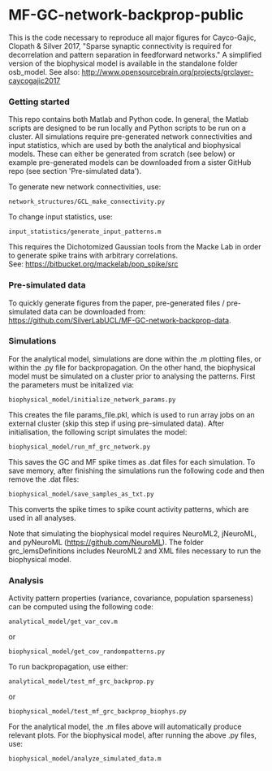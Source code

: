 # MF-GC-network-backprop-public

This is the code necessary to reproduce all major figures for Cayco-Gajic, Clopath & Silver 2017, "Sparse synaptic connectivity is required for decorrelation and pattern separation in feedforward networks." A simplified version of the biophysical model is available in the standalone folder osb_model. See also: http://www.opensourcebrain.org/projects/grclayer-caycogajic2017

### Getting started
This repo contains both Matlab and Python code. In general, the Matlab scripts are designed to be run locally and Python scripts to be run on a cluster. All simulations require pre-generated network connectivities and input statistics, which are used by both the analytical and biophysical models. These can either be generated from scratch (see below) or example pre-generated models can be downloaded from a sister GitHub repo (see section 'Pre-simulated data').

To generate new network connectivities, use:
```
network_structures/GCL_make_connectivity.py
```

To change input statistics, use:
```
input_statistics/generate_input_patterns.m
``` 
This requires the Dichotomized Gaussian tools from the Macke Lab in order to generate spike trains with arbitrary correlations. See: https://bitbucket.org/mackelab/pop_spike/src

### Pre-simulated data
To quickly generate figures from the paper, pre-generated files / pre-simulated data can be downloaded from: https://github.com/SilverLabUCL/MF-GC-network-backprop-data.

### Simulations
For the analytical model, simulations are done within the .m plotting files, or within the .py file for backpropagation. On the other hand, the biophysical model must be simulated on a cluster prior to analysing the patterns. First the parameters must be initalized via:
```
biophysical_model/initialize_network_params.py
```
This creates the file params_file.pkl, which is used to run array jobs on an external cluster (skip this step if using pre-simulated data). After initialisation, the following script simulates the model:
```
biophysical_model/run_mf_grc_network.py
```
This saves the GC and MF spike times as .dat files for each simulation. To save memory, after finishing the simulations run the following code and then remove the .dat files:
```
biophysical_model/save_samples_as_txt.py
```
This converts the spike times to spike count activity patterns, which are used in all analyses.

Note that simulating the biophysical model requires NeuroML2, jNeuroML, and pyNeuroML (https://github.com/NeuroML). The folder grc_lemsDefinitions includes NeuroML2 and XML files necessary to run the biophysical model. 

### Analysis
Activity pattern properties (variance, covariance, population sparseness) can be computed using the following code:
```
analytical_model/get_var_cov.m
```
or
```
biophysical_model/get_cov_randompatterns.py
```

To run backpropagation, use either:
```
analytical_model/test_mf_grc_backprop.py
```
or
```
biophysical_model/test_mf_grc_backprop_biophys.py
```

For the analytical model, the .m files above will automatically produce relevant plots. For the biophysical model, after running the above .py files, use:
```
biophysical_model/analyze_simulated_data.m
```

